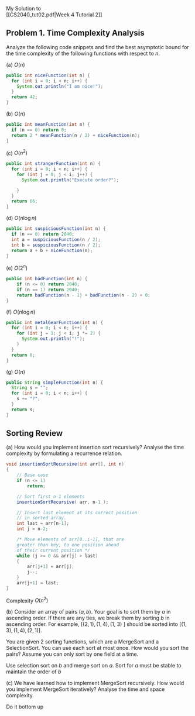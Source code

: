 <span class="right-menu">My Solution to <br>[[CS2040_tut02.pdf|Week 4 Tutorial 2]]</span>

## Problem 1. Time Complexity Analysis

Analyze the following code snippets and find the best asymptotic bound for the time complexity of the following functions with respect to $n$.

(a) $O(n)$

```java
public int niceFunction(int n) {
  for (int i = 0; i < n; i++) {
    System.out.println("I am nice!");
  }
  return 42;
}
```

(b) $O(n)$

```java
public int meanFunction(int n) {
  if (n == 0) return 0;
  return 2 * meanFunction(n / 2) + niceFunction(n);
}
```

(c) $O(n^2)$

```java
public int strangerFunction(int n) {
  for (int i = 0; i < n; i++) {
    for (int j = 0; j < i; j++) {
      System.out.println("Execute order?");

    }
  }
  return 66;
}
```

(d) $O(n\log n)$

```java
public int suspiciousFunction(int n) {
  if (n == 0) return 2040;
  int a = suspiciousFunction(n / 2);
  int b = suspiciousFunction(n / 2);
  return a + b + niceFunction(n);
}
```

(e) $O(2^n)$

```java
public int badFunction(int n) {
    if (n <= 0) return 2040;
    if (n == 1) return 2040;
    return badFunction(n - 1) + badFunction(n - 2) + 0;
}
```

(f) $O(n\log n)$

```java
public int metalGearFunction(int n) {
  for (int i = 0; i < n; i++) {
    for (int j = 1; j < i; j *= 2) {
      System.out.println("!");
    }
  }
  return 0;
}
```

(g) $O(n)$

```java
public String simpleFunction(int n) {
  String s = "";
  for (int i = 0; i < n; i++) {
    s += "?";
  }
  return s;
}
```

## Sorting Review

(a) How would you implement insertion sort recursively? Analyse the time complexity by formulating a recurrence relation.

```java
void insertionSortRecursive(int arr[], int n)
{
	// Base case
	if (n <= 1)
		return;

	// Sort first n-1 elements
	insertionSortRecursive( arr, n-1 );

	// Insert last element at its correct position
	// in sorted array.
	int last = arr[n-1];
	int j = n-2;

	/* Move elements of arr[0..i-1], that are
	greater than key, to one position ahead
	of their current position */
	while (j >= 0 && arr[j] > last)
	{
		arr[j+1] = arr[j];
		j--;
	}
	arr[j+1] = last;
}
```

Complexity $O(n^2)$

(b) Consider an array of pairs $(a, b)$. Your goal is to sort them by $a$ in ascending order. If there are any ties, we break them by sorting $b$ in ascending order. For example, $[(2,1),(1,4),(1$, $3)$ ] should be sorted into $[(1,3),(1,4),(2,1)]$.

You are given 2 sorting functions, which are a MergeSort and a SelectionSort. You can use each sort at most once. How would you sort the pairs? Assume you can only sort by one field at a time.

Use selection sort on $b$ and merge sort on $a$. Sort for $a$ must be stable to maintain the order of $b$

(c) We have learned how to implement MergeSort recursively. How would you implement MergeSort iteratively? Analyse the time and space complexity.

Do it bottom up


